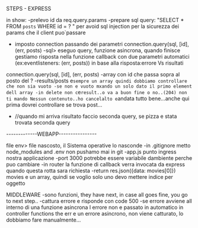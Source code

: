 STEPS - EXPRESS

in show:
-prelevo id da req.query.params
-prepare sql query:
"SELECT * FROM `posts` WHERE id = ? " per avoid sql injection per la sicurezza dei params che il client puo`passare
- imposto connection passando dei parametri connection.query(sql, [id], (err, posts)
-sql> eseguo query, funzione asincrona, quando finisce gestiamo risposta nella funzione callback con due parametri automatici (ex:eventlisteners: (err, posts)) in base alla risposta:errore Vs risultati

connection.query(sql, [id], (err, posts) 
-array con id che passa sopra al posto del ? 
-results/posts e`sempre un array quindi dobbiamo controllare che non sia vuoto
-se non e vuoto mxando un solo dato il primo element dell array
-in delete non c`e`result..o va a buon fine o no..(204) non ti mando Nessun contenuto..ho cancelalto e`andata tutto bene...anche qui prima dovrei controllare se trova post...

 - //quando mi arriva risultato faccio seconda query, se pizza e stata trovata seconda query

-------------WEBAPP----------------

file env> file nascosto, il Sistema operative lo nasconde
-in .gitignore metto node_modules and .env non pushamo mai in git 
-app.js punto ingress nostra applicazione
-port 3000 potrebbe essere variabile  dambiente perche puo cambiare
-in router la funzione di callback verra invocata da express quando questa rotta sara richiesta
-return res.json({data: movies[0]})  movies e un array, quindi se voglio solo uno devo mettere indice per oggetto

MIDDLEWARE
-sono funzioni, they have next, in case all goes fine, you go to next step..
-cattura errore e risponde con code 500
-se errore avviene all interno di una funzione asincrona l errore non e passato in automatico
in controller functions the err e un errore asincrono, non viene catturato, lo dobbiamo fare manualmente...
